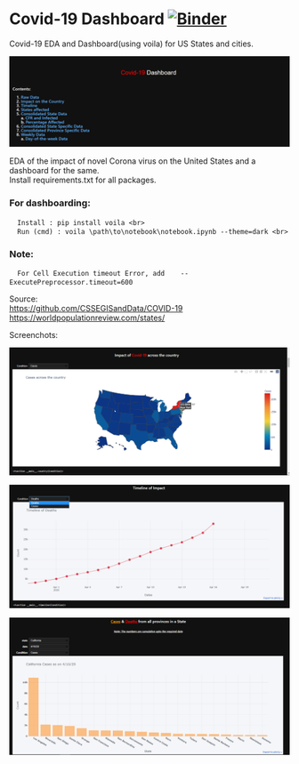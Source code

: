 # Covid-19 Dashboard   [![Binder](https://mybinder.org/badge_logo.svg)](https://mybinder.org/v2/gh/abhim-12/voila-dashboard/master?urlpath=%2Fvoila%2Frender%2Fnotebook%2FCorona_EDA_temp.ipynb)

Covid-19 EDA and Dashboard(using voila) for US States and cities. <br>

![](screenshots/image.png)

EDA of the impact of novel Corona virus on the United States and a dashboard for the same.<br>
Install requirements.txt for all packages.
### For dashboarding:<br>
      Install : pip install voila <br>
      Run (cmd) : voila \path\to\notebook\notebook.ipynb --theme=dark <br>

### Note: 
      For Cell Execution timeout Error, add    --ExecutePreprocessor.timeout=600

Source:<br>
https://github.com/CSSEGISandData/COVID-19 <br>
https://worldpopulationreview.com/states/ <br>

Screenchots: <br>

![](screenshots/image1.png)

![](screenshots/image2.png)

![](screenshots/image3.png)

